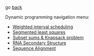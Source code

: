go [back](../ALGOS-MENU.md)

Dynamic programming navigation menu:
* [Weighted interval scheduling](../dynamic-programming/weightedIntervals.md)
* [Segmented least squares](../dynamic-programming/segmentedLeastSquares.md)
* [Subset sums & Knapsack problem](../dynamic-programming/subsetSumsKnapsack.md)
* [RNA Secondary Structure](../dynamic-programming/secondaryStructure.md)
* [Sequence Alignment](../dynamic-programming/sequenceAlignment.md)
